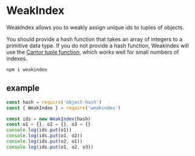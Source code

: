 # WeakIndex

WeakIndex allows you to weakly assign unique ids to tuples of objects.

You should provide a hash function that takes an array of integers to a primitive data type. If you do not provide a hash function, WeakIndex will use the [Cantor tuple function](https://en.wikipedia.org/wiki/Pairing_function), which works well for small numbers of indexes.

```
npm i weakindex
```

## example

```js
const hash = require('object-hash')
const { WeakIndex } = require('weakindex')

const ids = new WeakIndex(hash)
const o1 = {}, o2 = {}, o3 = {}
console.log(ids.put(o1))
console.log(ids.put(o1, o2))
console.log(ids.put(o2, o1))
console.log(ids.put(o1, o2, o3))
```
